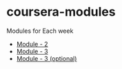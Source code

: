 # coursera-modules
Modules for Each week
<html>
<body>
  <ul>
    <li>
      <a href="https://baljindersidhu.github.io/coursera-modules/module-2/"> Module - 2</a>
    </li>
    <li>
      <a href="https://baljindersidhu.github.io/coursera-modules/module-3/"> Module - 3</a>
    </li>
    <li>
      <a href="https://baljindersidhu.github.io/coursera-modules/module-3/optional"> Module - 3 (optional)</a>
    </li>
  </ul>
</body>
</html>

